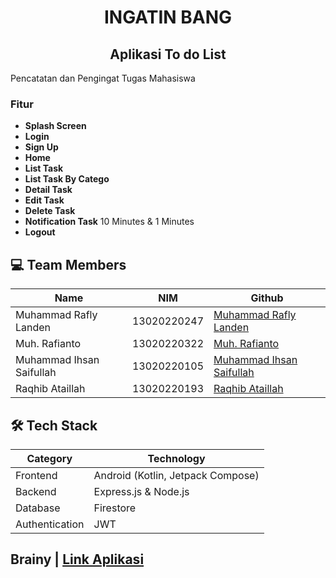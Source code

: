 <div align="center">
 <h1>INGATIN BANG</h1>
  <h2>Aplikasi To do List</h2>
</div>

Pencatatan dan Pengingat Tugas Mahasiswa
### Fitur
* **Splash Screen**
* **Login**
* **Sign Up**
* **Home**
* **List Task**
* **List Task By Catego**
* **Detail Task**
* **Edit Task**
* **Delete Task**
* **Notification Task** 10 Minutes & 1 Minutes
* **Logout**

## 💻 Team Members
| Name                       | NIM          | Github                                                    | 
| -------------------------- | ------------ | --------------------------------------------------------- | 
| Muhammad Rafly Landen      | 13020220247  | [Muhammad Rafly Landen](https://github.com/RaflyLanden)   | 
| Muh. Rafianto              | 13020220322  | [Muh. Rafianto](https://github.com/Ertreiter)             |
| Muhammad Ihsan Saifullah   | 13020220105  | [Muhammad Ihsan Saifullah](https://github.com/Ihsan-xyz)  | 
| Raqhib Ataillah            | 13020220193  | [Raqhib Ataillah](https://github.com/Raqhib)              | 

## 🛠️ Tech Stack
| Category        | Technology                           |
|-----------------|--------------------------------------|
| Frontend        | Android (Kotlin, Jetpack Compose)    |
| Backend         | Express.js & Node.js                 |
| Database        | Firestore                            |
| Authentication  | JWT                                  |


## Brainy   | [Link Aplikasi](https://drive.google.com/file/d/1PqcQFrPok0ebXDiky9xYY0xDexquLA3K/view?usp=sharing)
